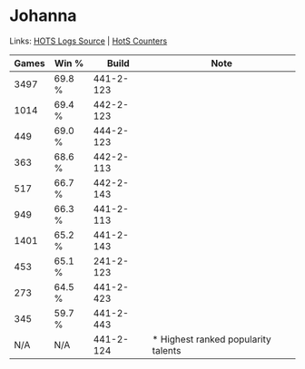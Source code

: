# Johanna

Links: [HOTS Logs Source](https://www.hotslogs.com/Sitewide/HeroDetails?Hero=Johanna) | [HotS Counters](http://hotscounters.com/#/hero/Johanna)

Games  | Win %  | Build     | Note
-----  | -----  | -----     | ----
3497   | 69.8 % | 441-2-123 | 
1014   | 69.4 % | 442-2-123 | 
449    | 69.0 % | 444-2-123 | 
363    | 68.6 % | 442-2-113 | 
517    | 66.7 % | 442-2-143 | 
949    | 66.3 % | 441-2-113 | 
1401   | 65.2 % | 441-2-143 | 
453    | 65.1 % | 241-2-123 | 
273    | 64.5 % | 441-2-423 | 
345    | 59.7 % | 441-2-443 | 
N/A    | N/A    | 441-2-124 | * Highest ranked popularity talents
